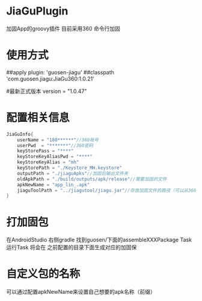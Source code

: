 # JiaGuPlugin
加固App的groovy插件 目前采用360 命令行加固

# 使用方式

##apply  plugin: 'guosen-jiagu'
##classpath 'com.guosen.jiagu:JiaGu360:1.0.21'

#最新正式版本
version = "1.0.47"

# 配置相关信息
```groovy
JiaGuInfo{
    userName = "180******"//360账号
    userPwd  = "*******"//360密码
    keyStorePass = "****"
    keyStoreKeyAliasPwd = "****"
    keyStoreKeyAlias = "mh"
    keyStorePath = "./Keystore_MH.keystore"
    outputPath = "./jiaguApks"//加固后输出文件夹
    oldApkPath = "./build/outputs/apk/release"//需要加固的文件
    apkNewName = "app_lin_.apk"
    jiaguToolPath = "../jiagutool/jiagu.jar"//存放加固文件的路径（可以从360加固官方下载）
}
```
# 打加固包
在AndroidStudio 右侧gradle 找到guosen/下面的assembleXXXPackage
Task运行Task 将会在 之前配置的目录下面生成对应的加固保
# 自定义包的名称
可以通过配置apkNewName来设置自己想要的apk名称（前缀）